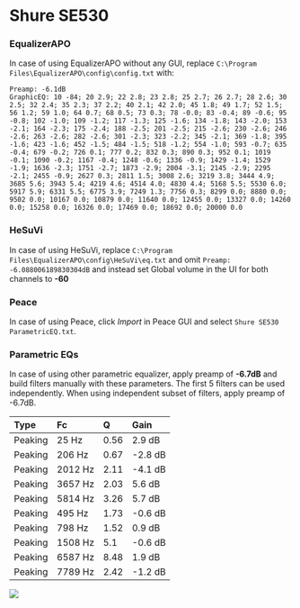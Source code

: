 # Shure SE530

### EqualizerAPO
In case of using EqualizerAPO without any GUI, replace `C:\Program Files\EqualizerAPO\config\config.txt`
with:
```
Preamp: -6.1dB
GraphicEQ: 10 -84; 20 2.9; 22 2.8; 23 2.8; 25 2.7; 26 2.7; 28 2.6; 30 2.5; 32 2.4; 35 2.3; 37 2.2; 40 2.1; 42 2.0; 45 1.8; 49 1.7; 52 1.5; 56 1.2; 59 1.0; 64 0.7; 68 0.5; 73 0.3; 78 -0.0; 83 -0.4; 89 -0.6; 95 -0.8; 102 -1.0; 109 -1.2; 117 -1.3; 125 -1.6; 134 -1.8; 143 -2.0; 153 -2.1; 164 -2.3; 175 -2.4; 188 -2.5; 201 -2.5; 215 -2.6; 230 -2.6; 246 -2.6; 263 -2.6; 282 -2.6; 301 -2.3; 323 -2.2; 345 -2.1; 369 -1.8; 395 -1.6; 423 -1.6; 452 -1.5; 484 -1.5; 518 -1.2; 554 -1.0; 593 -0.7; 635 -0.4; 679 -0.2; 726 0.1; 777 0.2; 832 0.3; 890 0.3; 952 0.1; 1019 -0.1; 1090 -0.2; 1167 -0.4; 1248 -0.6; 1336 -0.9; 1429 -1.4; 1529 -1.9; 1636 -2.3; 1751 -2.7; 1873 -2.9; 2004 -3.1; 2145 -2.9; 2295 -2.1; 2455 -0.9; 2627 0.3; 2811 1.5; 3008 2.6; 3219 3.8; 3444 4.9; 3685 5.6; 3943 5.4; 4219 4.6; 4514 4.0; 4830 4.4; 5168 5.5; 5530 6.0; 5917 5.9; 6331 5.5; 6775 3.9; 7249 1.3; 7756 0.3; 8299 0.0; 8880 0.0; 9502 0.0; 10167 0.0; 10879 0.0; 11640 0.0; 12455 0.0; 13327 0.0; 14260 0.0; 15258 0.0; 16326 0.0; 17469 0.0; 18692 0.0; 20000 0.0
```

### HeSuVi
In case of using HeSuVi, replace `C:\Program Files\EqualizerAPO\config\HeSuVi\eq.txt` and omit `Preamp:
-6.088006189830304dB` and instead set Global volume in the UI for both channels to **-60**

### Peace
In case of using Peace, click *Import* in Peace GUI and select `Shure SE530 ParametricEQ.txt`.

### Parametric EQs
In case of using other parametric equalizer, apply preamp of **-6.7dB** and build filters manually
with these parameters. The first 5 filters can be used independently.
When using independent subset of filters, apply preamp of -6.7dB.

| Type    | Fc      |    Q | Gain    |
|:--------|:--------|:-----|:--------|
| Peaking | 25 Hz   | 0.56 | 2.9 dB  |
| Peaking | 206 Hz  | 0.67 | -2.8 dB |
| Peaking | 2012 Hz | 2.11 | -4.1 dB |
| Peaking | 3657 Hz | 2.03 | 5.6 dB  |
| Peaking | 5814 Hz | 3.26 | 5.7 dB  |
| Peaking | 495 Hz  | 1.73 | -0.6 dB |
| Peaking | 798 Hz  | 1.52 | 0.9 dB  |
| Peaking | 1508 Hz | 5.1  | -0.6 dB |
| Peaking | 6587 Hz | 8.48 | 1.9 dB  |
| Peaking | 7789 Hz | 2.42 | -1.2 dB |

![](https://raw.githubusercontent.com/jaakkopasanen/AutoEq/master/results/headphonecom/sbaf-serious/Shure%20SE530/Shure%20SE530.png)